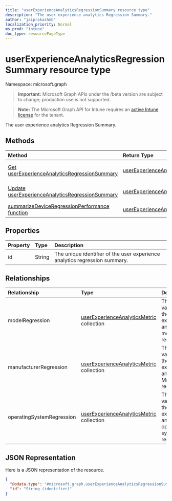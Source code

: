 ```yaml
---
title: "userExperienceAnalyticsRegressionSummary resource type"
description: "The user experience analytics Regression Summary."
author: "jaiprakashmb"
localization_priority: Normal
ms.prod: "intune"
doc_type: resourcePageType
---
```


# userExperienceAnalyticsRegressionSummary resource type

Namespace: microsoft.graph

> **Important:** Microsoft Graph APIs under the /beta version are subject to change; production use is not supported.

> **Note:** The Microsoft Graph API for Intune requires an [active Intune license](https://go.microsoft.com/fwlink/?linkid=839381) for the tenant.

The user experience analytics Regression Summary.

## Methods
|Method|Return Type|Description|
|:---|:---|:---|
|[Get userExperienceAnalyticsRegressionSummary](../api/intune-devices-userexperienceanalyticsregressionsummary-get.md)|[userExperienceAnalyticsRegressionSummary](../resources/intune-devices-userexperienceanalyticsregressionsummary.md)|Read properties and relationships of the [userExperienceAnalyticsRegressionSummary](../resources/intune-devices-userexperienceanalyticsregressionsummary.md) object.|
|[Update userExperienceAnalyticsRegressionSummary](../api/intune-devices-userexperienceanalyticsregressionsummary-update.md)|[userExperienceAnalyticsRegressionSummary](../resources/intune-devices-userexperienceanalyticsregressionsummary.md)|Update the properties of a [userExperienceAnalyticsRegressionSummary](../resources/intune-devices-userexperienceanalyticsregressionsummary.md) object.|
|[summarizeDeviceRegressionPerformance function](../api/intune-devices-userexperienceanalyticsregressionsummary-summarizedeviceregressionperformance.md)|[userExperienceAnalyticsRegressionSummary](../resources/intune-devices-userexperienceanalyticsregressionsummary.md)|Not yet documented|

## Properties
|Property|Type|Description|
|:---|:---|:---|
|id|String|The unique identifier of the user experience analytics regression summary.|

## Relationships
|Relationship|Type|Description|
|:---|:---|:---|
|modelRegression|[userExperienceAnalyticsMetric](../resources/intune-devices-userexperienceanalyticsmetric.md) collection|The metric values for the user experience analytics model regression.|
|manufacturerRegression|[userExperienceAnalyticsMetric](../resources/intune-devices-userexperienceanalyticsmetric.md) collection|The metric values for the user experience analytics Manufacturer regression.|
|operatingSystemRegression|[userExperienceAnalyticsMetric](../resources/intune-devices-userexperienceanalyticsmetric.md) collection|The metric values for the user experience analytics operating system regression.|

## JSON Representation
Here is a JSON representation of the resource.
<!-- {
  "blockType": "resource",
  "keyProperty": "id",
  "@odata.type": "microsoft.graph.userExperienceAnalyticsRegressionSummary"
}
-->
``` json
{
  "@odata.type": "#microsoft.graph.userExperienceAnalyticsRegressionSummary",
  "id": "String (identifier)"
}
```
